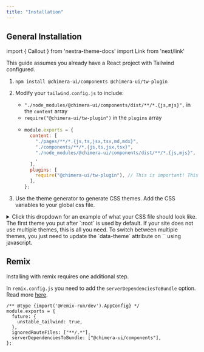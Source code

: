 ```yaml
---
title: "Installation"
---
```


## General Installation

import { Callout } from 'nextra-theme-docs'
import Link from 'next/link'

This guide assumes you already have a React project with Tailwind configured.

1. `npm install @chimera-ui/components @chimera-ui/tw-plugin`
2. Modify your `tailwind.config.js` to include:

   - `"./node_modules/@chimera-ui/components/dist/**/*.{js,mjs}",` in the `content` array
   - `require("@chimera-ui/tw-plugin")` in the `plugins` array
   - ```js
     module.exports = {
       content: [
         "./pages/**/*.{js,ts,jsx,tsx,md,mdx}",
         "./components/**/*.{js,ts,jsx,tsx}",
         "./node_modules/@chimera-ui/components/dist/**/*.{js,mjs}", // This line is important! If you don't include this, Chimera's styles will be purged
         ,
       ],
       plugins: [
         require("@chimera-ui/tw-plugin"), // This is important! This extends your tailwind theme to consume the CSS variables.
       ],
     };
     ```

3. Use the <Link href="/docs/theme" className="text-primary underline">theme generator</Link> to generate CSS themes. Add the CSS variables to your global css file.

<details>
<summary>Click this dropdown for an example of what your CSS file should look like. The first theme you put after `:root` is used by default. If your site does not use multiple themes, this is all you need. To switch between multiple themes, you just need to update the `data-theme` attribute on `<html>` using javascript.</summary>

```

@tailwind base;
@tailwind components;
@tailwind utilities;

@layer base {
:root,
html[data-theme="tresleches"] {
--base: hsl(60, 20%, 98%);
--base-2: hsl(54, 38%, 95%);
--base-3: hsl(51, 59%, 93%);
--base-content: hsl(0, 0%, 25%);
--base-content-2: hsl(0, 0%, 45%);
--base-content-3: hsl(0, 0%, 75%);
--base-content-contrast: hsl(0, 0%, 100%);
--overlay: hsl(60, 20%, 95%);
--overlay-2: hsl(60, 5%, 96%);
--overlay-3: hsl(49, 50%, 94%);
--overlay-focus: hsl(49, 50%, 94%);
--overlay-content: hsl(0, 0%, 25%);
--overlay-content-2: hsl(0, 0%, 40%);
--overlay-content-3: hsl(0, 0%, 60%);
--overlay-content-contrast: hsl(0, 0%, 100%);
--input: hsl(0, 0%, 100%);
--input-content: hsl(0, 0%, 45%);
--input-content-2: hsl(0, 0%, 30%);
--line: hsl(51, 59%, 83%);
--line-focus: hsl(51, 59%, 83%);
--primary: hsl(0, 57%, 36%);
--primary-focus: hsl(0, 68%, 28%);
--primary-subtle: hsl(0, 27%, 76%);
--primary-subtle-content: hsl(0, 0%, 15%);
--primary-content: hsl(0, 0%, 100%);
--primary-content-contrast: hsl(0, 0%, 0%);
--secondary: hsl(210, 64%, 36%);
--secondary-focus: hsl(210, 76%, 26%);
--secondary-subtle: hsl(210, 41%, 73%);
--secondary-content: hsl(0, 0%, 100%);
--secondary-subtle-content: hsl(0, 0%, 15%);
--secondary-content-contrast: hsl(0, 0%, 0%);
--info: hsl(212, 50%, 40%);
--info-focus: hsl(212, 77%, 31%);
--info-subtle: hsl(212, 75%, 75%);
--info-subtle-content: hsl(0, 0%, 15%);
--primary-subtle-content: hsl(0, 0%, 15%);
--info-content: hsl(0, 0%, 100%);
--info-content-contrast: hsl(212, 70%, 10%);
--success: hsl(159, 61%, 41%);
--success-focus: hsl(159, 90%, 24%);
--success-subtle: hsl(159, 42%, 72%);
--success-subtle-content: hsl(0, 0%, 15%);
--success-content: hsl(0, 0%, 100%);
--success-content-contrast: hsl(159, 76%, 16%);
--error: hsl(0, 75%, 42%);
--error-focus: hsl(354, 90%, 27%);
--error-subtle: hsl(355, 80%, 81%);
--error-subtle-content: hsl(0, 0%, 15%);
--error-content: hsl(0, 0%, 100%);
--error-content-contrast: hsl(355, 93%, 17%);
--warning: hsl(47, 95%, 55%);
--warning-focus: hsl(47, 100%, 45%);
--warning-subtle: hsl(48, 42%, 84%);
--warning-subtle-content: hsl(0, 0%, 15%);
--warning-content: hsl(0, 0%, 15%);
--warning-content-contrast: hsl(0, 0%, 15%);
}

html[data-theme="zookeper"] {
--base: #d6c5aa;
--base-2: #c3b091;
--base-3: #b09d7e;
--base-content: hsl(99, 26%, 13%);
--base-content-2: hsl(128, 37%, 15%);
--base-content-3: hsl(128, 42%, 18%);
--base-content-contrast: hsl(200, 100%, 95%);
--overlay: #c8b28e;
--overlay-2: #cab187;
--overlay-3: #ae946b;
--overlay-content: hsl(120, 25%, 14%);
--overlay-content-2: hsl(116, 22%, 14%);
--overlay-content-3: hsl(127, 48%, 25%);
--overlay-content-contrast: hsl(220, 100%, 95%);
--input: #ddccae;
--input-content: #322d25;
--line: #a4844d;
--primary: hsl(104, 17%, 32%);
--primary-focus: hsl(104, 17%, 32%);
--primary-subtle: hsl(103, 6%, 45%);
--primary-content: hsl(0, 0%, 100%);
--primary-content-contrast: hsl(0, 0%, 0%);
--secondary: hsl(25, 81%, 35%);
--secondary-focus: hsl(25, 90%, 24%);
--secondary-subtle: hsl(25, 50%, 53%);
--secondary-content: hsl(280, 100%, 15%);
--secondary-content-contrast: hsl(280, 100%, 95%);
--info: hsl(212, 50%, 40%);
--info-focus: hsl(212, 77%, 31%);
--info-subtle: hsl(212, 75%, 75%);
--info-content: hsl(0, 0%, 100%);
--info-content-contrast: hsl(212, 98%, 16%);
--success: hsl(159, 61%, 41%);
--success-focus: hsl(159, 90%, 24%);
--success-subtle: hsl(159, 42%, 72%);
--success-content: hsl(0, 0%, 100%);
--success-content-contrast: hsl(159, 76%, 16%);
--error: hsl(0, 75%, 42%);
--error-focus: hsl(354, 90%, 27%);
--error-subtle: hsl(355, 80%, 81%);
--error-content: hsl(0, 0%, 100%);
--error-content-contrast: hsl(355, 93%, 17%);
--warning: hsl(47, 95%, 55%);
--warning-focus: hsl(47, 100%, 45%);
--warning-subtle: hsl(48, 42%, 84%);
--warning-content: hsl(0, 0%, 15%);
--warning-content-contrast: hsl(0, 0%, 15%);
}

```

</details>

## Remix

Installing with remix requires one additional step.

In `remix.config.js` you need to add the `serverDependenciesToBundle` option. Read more [here](https://remix.run/docs/en/v1/pages/gotchas#importing-esm-packages).

```
/** @type {import('@remix-run/dev').AppConfig} */
module.exports = {
  future: {
    unstable_tailwind: true,
  },
  ignoredRouteFiles: ["**/.*"],
  serverDependenciesToBundle: ["@chimera-ui/components"],
};
```
